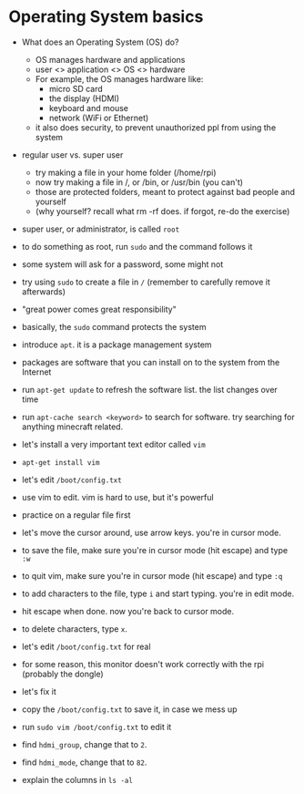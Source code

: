 # Operating System basics #

* What does an Operating System (OS) do?
  * OS manages hardware and applications
  * user <> application <> OS <> hardware
  * For example, the OS manages hardware like:
    * micro SD card
    * the display (HDMI)
    * keyboard and mouse
    * network (WiFi or Ethernet)
  * it also does security, to prevent unauthorized ppl from using the system

* regular user vs. super user
  * try making a file in your home folder (/home/rpi)
  * now try making a file in /, or /bin, or /usr/bin (you can't)
  * those are protected folders, meant to protect against bad people and yourself
  * (why yourself? recall what rm -rf does. if forgot, re-do the exercise)

* super user, or administrator, is called `root`
* to do something as root, run `sudo` and the command follows it
* some system will ask for a password, some might not
* try using `sudo` to create a file in `/` (remember to carefully remove it afterwards)
* "great power comes great responsibility"
* basically, the `sudo` command protects the system

* introduce `apt`. it is a package management system
 * packages are software that you can install on to the system from the Internet
 * run `apt-get update` to refresh the software list. the list changes over time
 * run `apt-cache search <keyword>` to search for software. try searching for anything minecraft related.
 * let's install a very important text editor called `vim`
 * `apt-get install vim`

* let's edit `/boot/config.txt`
 * use vim to edit. vim is hard to use, but it's powerful
 * practice on a regular file first
 * let's move the cursor around, use arrow keys. you're in cursor mode.
 * to save the file, make sure you're in cursor mode (hit escape) and type `:w`
 * to quit vim, make sure you're in cursor mode (hit escape) and type `:q`
 * to add characters to the file, type `i` and start typing. you're in edit mode.
 * hit escape when done. now you're back to cursor mode.
 * to delete characters, type `x`.

* let's edit `/boot/config.txt` for real
 * for some reason, this monitor doesn't work correctly with the rpi (probably the dongle)
 * let's fix it
 * copy the `/boot/config.txt` to save it, in case we mess up
 * run `sudo vim /boot/config.txt` to edit it
 * find `hdmi_group`, change that to `2`.
 * find `hdmi_mode`, change that to `82`.

* explain the columns in `ls -al`
